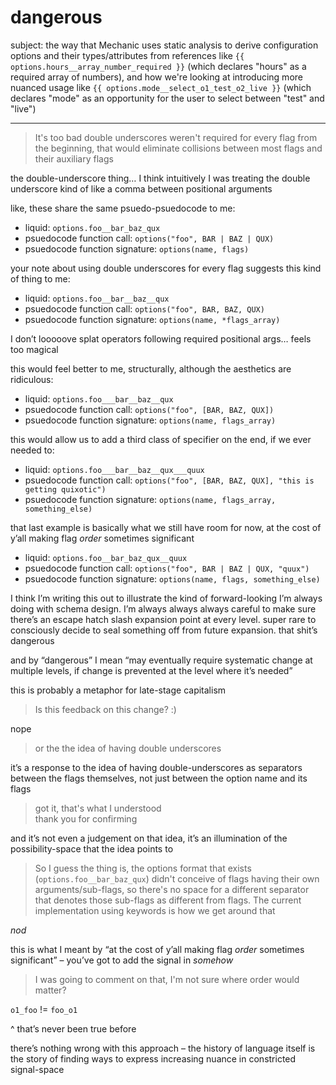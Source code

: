 # dangerous

subject: the way that Mechanic uses static analysis to derive configuration options and their types/attributes from references like `{{ options.hours__array_number_required }}` (which declares "hours" as a required array of numbers), and how we're looking at introducing more nuanced usage like `{{ options.mode__select_o1_test_o2_live }}` (which declares "mode" as an opportunity for the user to select between "test" and "live")

***

> It's too bad double underscores weren't required for every flag from the beginning, that would eliminate collisions between most flags and their auxiliary flags

the double-underscore thing… I think intuitively I was treating the double underscore kind of like a comma between positional arguments

like, these share the same psuedo-psuedocode to me:

* liquid: `options.foo__bar_baz_qux`
* psuedocode function call: `options("foo", BAR | BAZ | QUX)`
* psuedocode function signature: `options(name, flags)`

your note about using double underscores for every flag suggests this kind of thing to me:

* liquid: `options.foo__bar__baz__qux`
* psuedocode function call: `options("foo", BAR, BAZ, QUX)`
* psuedocode function signature: `options(name, *flags_array)`

I don’t looooove splat operators following required positional args… feels too magical

this would feel better to me, structurally, although the aesthetics are ridiculous:

* liquid: `options.foo___bar__baz__qux`
* psuedocode function call: `options("foo", [BAR, BAZ, QUX])`
* psuedocode function signature: `options(name, flags_array)`

this would allow us to add a third class of specifier on the end, if we ever needed to:

* liquid: `options.foo___bar__baz__qux___quux`
* psuedocode function call: `options("foo", [BAR, BAZ, QUX], "this is getting quixotic")`
* psuedocode function signature: `options(name, flags_array, something_else)`

that last example is basically what we still have room for now, at the cost of y’all making flag _order_ sometimes significant

* liquid: `options.foo__bar_baz_qux__quux`
* psuedocode function call: `options("foo", BAR | BAZ | QUX, "quux")`
* psuedocode function signature: `options(name, flags, something_else)`

I think I’m writing this out to illustrate the kind of forward-looking I’m always doing with schema design. I’m always always always careful to make sure there’s an escape hatch slash expansion point at every level. super rare to consciously decide to seal something off from future expansion. that shit’s dangerous

and by “dangerous” I mean “may eventually require systematic change at multiple levels, if change is prevented at the level where it’s needed”

this is probably a metaphor for late-stage capitalism

> Is this feedback on this change? :)

nope

> or the the idea of having double underscores

it’s a response to the idea of having double-underscores as separators between the flags themselves, not just between the option name and its flags

> got it, that's what I understood\
> thank you for confirming

and it’s not even a judgement on that idea, it’s an illumination of the possibility-space that the idea points to

> So I guess the thing is, the options format that exists (`options.foo__bar_baz_qux`) didn't conceive of flags having their own arguments/sub-flags, so there's no space for a different separator that denotes those sub-flags as different from flags. The current implementation using keywords is how we get around that

_nod_

this is what I meant by “at the cost of y’all making flag _order_ sometimes significant” – you’ve got to add the signal in _somehow_

> I was going to comment on that, I'm not sure where order would matter?

`o1_foo` != `foo_o1`

^ that’s never been true before

there’s nothing wrong with this approach – the history of language itself is the story of finding ways to express increasing nuance in constricted signal-space
